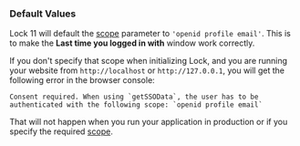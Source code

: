 ### Default Values

Lock 11 will default the [scope](/scopes) parameter to `'openid profile email'`. This is to make the **Last time you logged in with** window work correctly.

If you don't specify that scope when initializing Lock, and you are running your website from `http://localhost` or `http://127.0.0.1`, you will get the following error in the browser console:

```text
Consent required. When using `getSSOData`, the user has to be authenticated with the following scope: `openid profile email`
```

That will not happen when you run your application in production or if you specify the required [scope](/scopes).
